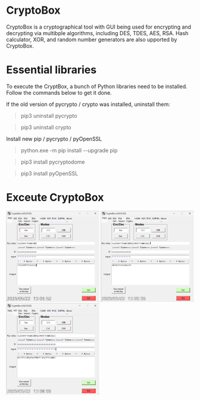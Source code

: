 # CryptoBox 
CryptoBox is a cryptographical tool with GUI being used for encrypting and decrypting via multibple algorithms, including DES, TDES, AES, RSA. 
Hash calculator, XOR, and random number generators are also upported by CryptoBox.

# Essential libraries
To execute the CryptBox, a bunch of Python libraries need to be installed. Follow the commands below to get it done.

If the old version of pycrypto / crypto was installed, uninstall them:
>pip3 uninstall pycrypto

>pip3 uninstall crypto

Install new pip / pycrypto / pyOpenSSL
>python.exe -m pip install --upgrade pip

>pip3 install pycryptodome

>pip3 install pyOpenSSL


# Exceute CryptoBox
<img src="https://github.com/xnigel/CryptoBox_Python3/blob/main/GUI_demo_1_DES.png" width =250> <img src="https://github.com/xnigel/CryptoBox_Python3/blob/main/GUI_demo_2_TDES.png" width =250> <img src="https://github.com/xnigel/CryptoBox_Python3/blob/main/GUI_demo_3_AES.png" width =250>